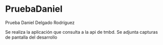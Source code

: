 # PruebaDaniel
Prueba Daniel Delgado Rodríguez

Se realiza la aplicación que consulta a la api de tmbd. Se adjunta capturas de pantalla del desarrollo


